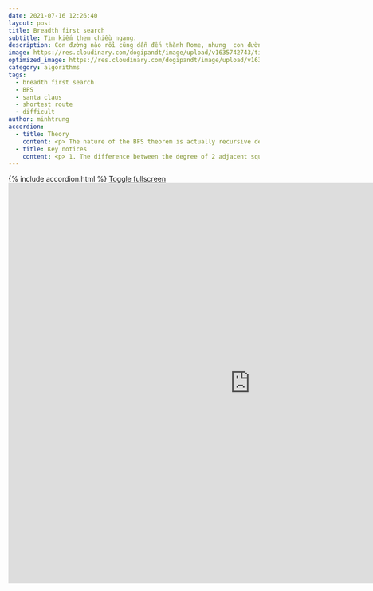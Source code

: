 ```yaml
---
date: 2021-07-16 12:26:40
layout: post
title: Breadth first search
subtitle: Tìm kiếm them chiều ngang.
description: Con đường nào rồi cũng dẫn đến thành Rome, nhưng  con đường nào  ngắn nhất và ít nguy hiểm nhất? Hãy tìm hiểu BFS nhé!
image: https://res.cloudinary.com/dogipandt/image/upload/v1635742743/tim-kiem-theo-chieu-rong_oqm1zw.png
optimized_image: https://res.cloudinary.com/dogipandt/image/upload/v1635742743/tim-kiem-theo-chieu-rong_oqm1zw.png
category: algorithms
tags:
  - breadth first search
  - BFS
  - santa claus
  - shortest route
  - difficult
author: minhtrung
accordion:
  - title: Theory
    content: <p> The nature of the BFS theorem is actually recursive deduction. <p> Assume we have a checkerboard, on which there is a chess piece, and the piece can jump between the squares. Denote the degree of piece's initial square as 0. Then, the degree \(n+1\) squares are those which the piece can jump directly to if it was standing on a degree \(n\) square. 
  - title: Key notices
    content: <p> 1. The difference between the degree of 2 adjacent square is \(1\). <p> 2. Remember only use this algorithm for moves that go further from the initial square. In other words, do not jump back to a numbered tile! 
---
```

<head>
  <meta charset="utf-8">
  <meta name="viewport" content="width=device-width">
  <title>MathJax example</title>
  <script src="https://polyfill.io/v3/polyfill.min.js?features=es6"></script>
  <script id="MathJax-script" async
          src="https://cdn.jsdelivr.net/npm/mathjax@3/es5/tex-mml-chtml.js">
  </script>
</head>
{% include accordion.html %}
<a href= "https://scratch.mit.edu/projects/566512570/fullscreen/">Toggle fullscreen </a>
<iframe src="https://scratch.mit.edu/projects/566512570/embed" allowtransparency="true" width="970" height="804" frameborder="0" scrolling="no" allowfullscreen></iframe>









